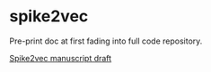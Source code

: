 # spike2vec
Pre-print doc at first fading into full code repository.

[Spike2vec manuscript draft](main.pdf)
